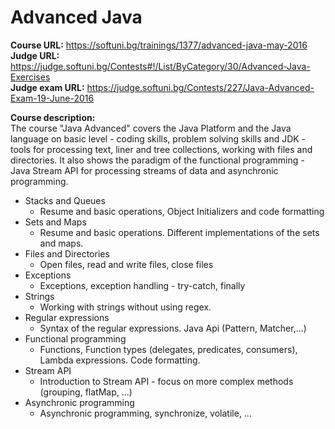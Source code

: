 # Advanced Java
**Course URL:** https://softuni.bg/trainings/1377/advanced-java-may-2016<br />
**Judge URL:** https://judge.softuni.bg/Contests#!/List/ByCategory/30/Advanced-Java-Exercises<br />
**Judge exam URL:** https://judge.softuni.bg/Contests/227/Java-Advanced-Exam-19-June-2016

**Course description:**<br />
The course "Java Advanced" covers the Java Platform and the Java language on basic level - coding skills, problem solving skills and JDK - tools for processing text, liner and tree collections,  working with files and directories. It also shows the paradigm of the functional programming - Java Stream API for processing streams of data and asynchronic programming.

* Stacks and Queues
  * Resume and basic operations, Object Initializers and code formatting
* Sets and Maps
  * Resume and basic operations. Different implementations of the sets and maps.
* Files and Directories
  * Open files, read and write files, close files
* Exceptions
  * Exceptions, exception handling - try-catch, finally
* Strings
  * Working with strings without using regex.
* Regular expressions
  * Syntax of the regular expressions. Java Api (Pattern, Matcher,...)
* Functional programming
  * Functions, Function types (delegates, predicates, consumers), Lambda expressions. Code formatting.
* Stream API
  * Introduction to Stream API - focus on more complex methods (grouping, flatMap, ...)
* Asynchronic programming
  * Asynchronic programming, synchronize, volatile, …

